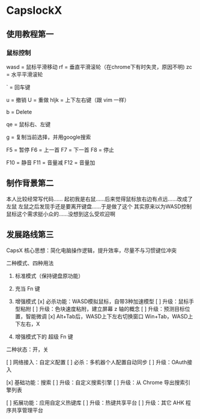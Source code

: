 # CapslockX


## 使用教程第一

### 鼠标控制

wasd = 鼠标平滑移动
rf   = 垂直平滑滚轮（在chrome下有时失灵，原因不明)
zc   = 水平平滑滚轮

`    = 回车键

u    = 撤销
U    = 重做
hljk = 上下左右键（跟 vim 一样）

b = Delete

qe   = 鼠标右、左键


g    = 复制当前选择，并用google搜索

F5   = 暂停
F6   = 上一首
F7   = 下一首
F8   = 停止

F10  = 静音
F11  = 音量减
F12  = 音量加

## 制作背景第二
本人比较经常写代码……
起初我是右鼠……后来觉得鼠标放右边有点远……改成了左鼠
左鼠之后发现手还是要离开键盘……于是做了这个
其实原来以为WASD控制鼠标这个需求挺小众的……没想到这么受欢迎啊

## 发展路线第三

CapsX 核心思想：简化电脑操作逻辑，提升效率，尽量不与习惯键位冲突

二种模式、四种用法

1. 标准模式（保持键盘原功能）
	
2. 充当 Fn 键

3. 增强模式
	[x] 必杀功能：WASD模拟鼠标，自带3种加速模型
		[ ] 升级：鼠标手型粘附
		[ ] 升级：色块速度粘附，建立屏幕 z 轴的概念
		[ ] 升级：预测目标位置，智能微调
	[x] Alt+Tab后，WASD上下左右切换窗口
	Win+Tab，WASD上下左右，X
4. 增强模式下的 超级 Fn 键
	


二种状态：开，关


[ ] 网络接入：自定义配置
	[ ] 必杀：多机器个人配置自动同步
	[ ] 升级：OAuth接入

[x] 基础功能：搜索
	[ ] 升级：自定义搜索引擎
	[ ] 升级：从 Chrome 导出搜索引擎列表

[ ] 拓展功能：应用自定义热键库
	[ ] 升级：热键共享平台
	[ ] 升级：其它 AHK 程序共享管理平台
